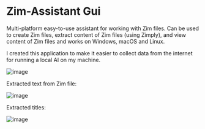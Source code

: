 # Zim-Assistant Gui
Multi-platform easy-to-use assistant for working with Zim files. Can be used to create Zim files, extract content of Zim files (using Zimply), and view content of Zim files and works on Windows, macOS and Linux. 

I created this application to make it easier to collect data from the internet for running a local AI on my machine.

![image](https://github.com/user-attachments/assets/8b97259b-c743-4085-b042-9b6aa6679ade)

Extracted text from Zim file:

![image](https://github.com/user-attachments/assets/0ae13d9a-02c3-45ed-8224-3507a5a5b365)


Extracted titles:

![image](https://github.com/user-attachments/assets/616b3abd-7aa5-4178-87bf-6e13daa8f185)
